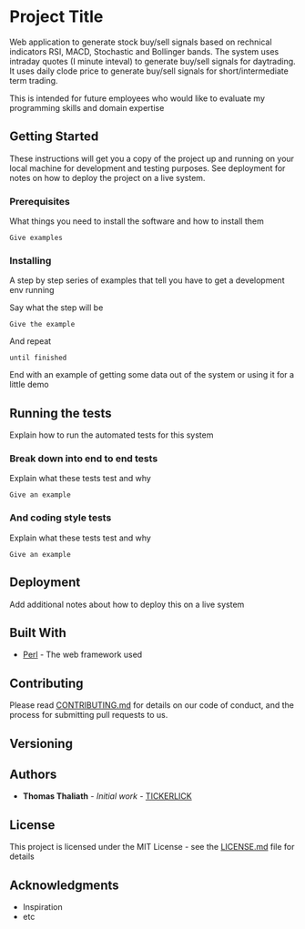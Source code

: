 # Project Title

Web application to generate stock buy/sell signals based on rechnical indicators RSI, MACD, Stochastic and Bollinger bands. The system uses intraday quotes (I minute inteval) to generate buy/sell signals for daytrading. It uses daily clode price to generate buy/sell signals for short/intermediate term trading.

This is intended for future employees who would like to evaluate my programming skills and domain expertise
 
## Getting Started

These instructions will get you a copy of the project up and running on your local machine for development and testing purposes. See deployment for notes on how to deploy the project on a live system.

### Prerequisites

What things you need to install the software and how to install them

```
Give examples
```

### Installing

A step by step series of examples that tell you have to get a development env running

Say what the step will be

```
Give the example
```

And repeat

```
until finished
```

End with an example of getting some data out of the system or using it for a little demo

## Running the tests

Explain how to run the automated tests for this system

### Break down into end to end tests

Explain what these tests test and why

```
Give an example
```

### And coding style tests

Explain what these tests test and why

```
Give an example
```

## Deployment

Add additional notes about how to deploy this on a live system

## Built With

* [Perl](https://www.perl.org/) - The web framework used

## Contributing

Please read [CONTRIBUTING.md](https://gist.github.com/PurpleBooth/b24679402957c63ec426) for details on our code of conduct, and the process for submitting pull requests to us.

## Versioning


## Authors

* **Thomas Thaliath** - *Initial work* - [TICKERLICK](http://tickerlick.com)

## License

This project is licensed under the MIT License - see the [LICENSE.md](LICENSE.md) file for details

## Acknowledgments

* Inspiration
* etc
